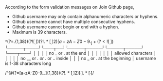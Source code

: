 According to the form validation messages on Join Github page,
- Github username may only contain alphanumeric characters or hyphens.
- Github username cannot have multiple consecutive hyphens.
- Github username cannot begin or end with a hyphen.
- Maximum is 39 characters.

^(?=.{1,38}$)(?![_.])(?!.*[_.]{2})[a-zA-Z0-9._]+(?<![_.])$
 └─────┬────┘└───┬──┘└─────┬─────┘└─────┬─────┘ └───┬───┘
       │         │         │            │           no _ or . at the end
       │         │         │            │
       │         │         │            allowed characters
       │         │         │
       │         │         no __ or _. or ._ or .. inside
       │         │
       │         no _ or . at the beginning
       │
       username is 1-38 characters long

/^@(?=[a-zA-Z0-9._]{1,38}$)(?!.*[_.]{2})[^_.].*[^_.]$/

<!-- https://projects.lukehaas.me/regexhub/ -->